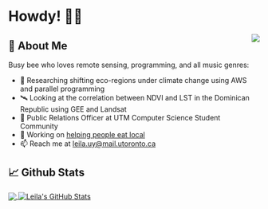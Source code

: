 <!---
<img align="right" width="200" src="https://media.giphy.com/media/13i9ZtOyDp7UK4/giphy.gif">
-->
# Howdy! 👋🤠

<a>
    <img align="right" src="https://spotify-recently-played-readme.vercel.app/api?user=yoomes-bond&width=300&count=4" />
</a>

## 🌻 About Me
Busy bee who loves remote sensing, programming, and all music genres:
- 🍑 Researching shifting eco-regions under climate change using AWS and parallel programming
- 🛰️ Looking at the correlation between NDVI and LST in the Dominican Republic using GEE and Landsat
- 📣 Public Relations Officer at UTM Computer Science Student Community
- 🌱 Working on [helping people eat local](https://github.com/Greenie-Beenie/Buy-Green-Website)
- 📫 Reach me at leila.uy@mail.utoronto.ca

## 📈 Github Stats

<a href="https://github.com/Leila-U">
    <img align="center" src="https://github-readme-stats.vercel.app/api/top-langs/?username=Leila-U&langs_count=3&theme=vue" />
</a>

<a href="https://youtu.be/dQw4w9WgXcQ">
    <img align="center" src="https://github-readme-stats.vercel.app/api?username=Leila-U&show_icons=true&theme=vue&line_height=27" alt="Leila's GitHub Stats" />
</a>
